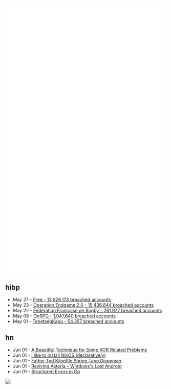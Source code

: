 ![Metrics](https://raw.githubusercontent.com/phixion/phixion/master/metrics.svg)

## hibp

<!--
for https://github.com/phixion/phixion/blob/main/.github/workflows/feeds.yml
-->
<!--START_SECTION:haveibeenpwnd-->
- May 27 - [Free - 13,926,173 breached accounts](https://haveibeenpwned.com/Breach/FreeMobile)
- May 23 - [Operation Endgame 2.0 - 15,436,844 breached accounts](https://haveibeenpwned.com/Breach/OperationEndgame2)
- May 22 - [Fédération Francaise de Rugby - 281,977 breached accounts](https://haveibeenpwned.com/Breach/FFR)
- May 08 - [OnRPG - 1,047,640 breached accounts](https://haveibeenpwned.com/Breach/OnRPG)
- May 01 - [TehetségKapu - 54,357 breached accounts](https://haveibeenpwned.com/Breach/TehetsegKapu)
<!--END_SECTION:haveibeenpwnd-->

## hn

<!--
for https://github.com/phixion/phixion/blob/main/.github/workflows/feeds.yml
-->
<!--START_SECTION:hn-->
- Jun 01 - [A Beautiful Technique for Some XOR Related Problems](https://codeforces.com/blog/entry/68953)
- Jun 01 - [I like to install NixOS (declaratively)](https://michael.stapelberg.ch/posts/2025-06-01-nixos-installation-declarative/)
- Jun 01 - [Father Ted Kilnettle Shrine Tape Dispenser](https://stephencoyle.net/kilnettle)
- Jun 01 - [Reviving Astoria – Windows's Lost Android](https://trungnt2910.com/astoria-windows-android/)
- Jun 01 - [Structured Errors in Go](https://southcla.ws/structured-errors-in-go)
<!--END_SECTION:hn-->

<!--
for https://yhype.me
-->
![](https://hit.yhype.me/github/profile?user_id=13013670)

